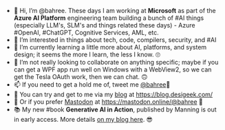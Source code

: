 - 👋 Hi, I’m @bahree. These days I am working at **Microsoft** as part of the **Azure AI Platform** engineering team building a bunch of #AI things (especially LLM's, SLM's and things related these days) - Azure #OpenAI, #ChatGPT, Cognitive Services, AML, etc.
- 👀 I’m interested in things about tech, code, compilers, security, and #AI
- 🌱 I’m currently learning a little more about AI, platforms, and system design; it seems the more I learn, the less I know. 🙄
- 💞️ I’m not really looking to collaborate on anything specific; maybe if you can get a WPF app run well on Windows with a WebView2, so we can get the Tesla OAuth work, then we can chat. 🙃
- 📫 If you need to get a hold me of, tweet me [@bahree](https://twitter.com/bahree)🐥
- 📝 You can try and get to me via my [blog](https://blog.desigeek.com/) at https://blog.desigeek.com/
- 🐘 Or if you prefer <a rel="me" href="https://mastodon.online/@bahree">Mastodon</a> at https://mastodon.online/@bahree 🐘
- 📚 My new #book **Generative AI in Action**, published by Manning is out in early access. More details [on my blog here](https://blog.desigeek.com/post/2023/11/announcing-gen-ai-book/). 😎

<!---
bahree/bahree is a ✨ special ✨ repository because its `README.md` (this file) appears on your GitHub profile.
You can click the Preview link to take a look at your changes.
--->

<!---
![](https://raw.githubusercontent.com/bahree/github-stats/master/generated/overview.svg#gh-dark-mode-only)
![](https://raw.githubusercontent.com/bahree/github-stats/master/generated/overview.svg#gh-light-mode-only)
![](https://raw.githubusercontent.com/bahree/github-stats/master/generated/languages.svg#gh-dark-mode-only)
![](https://raw.githubusercontent.com/bahree/github-stats/master/generated/languages.svg#gh-light-mode-only)
--->
